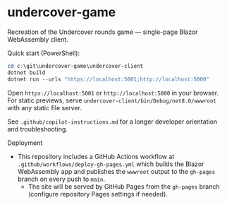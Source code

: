 # undercover-game
Recreation of the Undercover rounds game — single-page Blazor WebAssembly client.

Quick start (PowerShell):

```powershell
cd c:\git\undercover-game\undercover-client
dotnet build
dotnet run --urls "https://localhost:5001;http://localhost:5000"
```

Open `https://localhost:5001` or `http://localhost:5000` in your browser. For static previews, serve `undercover-client/bin/Debug/net8.0/wwwroot` with any static file server.

See `.github/copilot-instructions.md` for a longer developer orientation and troubleshooting.

Deployment
- This repository includes a GitHub Actions workflow at `.github/workflows/deploy-gh-pages.yml` which builds the Blazor WebAssembly app and publishes the `wwwroot` output to the `gh-pages` branch on every push to `main`.
	- The site will be served by GitHub Pages from the `gh-pages` branch (configure repository Pages settings if needed).
